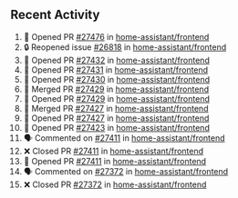 ## Recent Activity

<!--START_SECTION:activity-->
1. 💪 Opened PR [#27476](https://github.com/home-assistant/frontend/pull/27476) in [home-assistant/frontend](https://github.com/home-assistant/frontend)
2. 🔒 Reopened issue [#26818](https://github.com/home-assistant/frontend/issues/26818) in [home-assistant/frontend](https://github.com/home-assistant/frontend)
3. 💪 Opened PR [#27432](https://github.com/home-assistant/frontend/pull/27432) in [home-assistant/frontend](https://github.com/home-assistant/frontend)
4. 💪 Opened PR [#27431](https://github.com/home-assistant/frontend/pull/27431) in [home-assistant/frontend](https://github.com/home-assistant/frontend)
5. 💪 Opened PR [#27430](https://github.com/home-assistant/frontend/pull/27430) in [home-assistant/frontend](https://github.com/home-assistant/frontend)
6. 🎉 Merged PR [#27429](https://github.com/home-assistant/frontend/pull/27429) in [home-assistant/frontend](https://github.com/home-assistant/frontend)
7. 💪 Opened PR [#27429](https://github.com/home-assistant/frontend/pull/27429) in [home-assistant/frontend](https://github.com/home-assistant/frontend)
8. 🎉 Merged PR [#27427](https://github.com/home-assistant/frontend/pull/27427) in [home-assistant/frontend](https://github.com/home-assistant/frontend)
9. 💪 Opened PR [#27427](https://github.com/home-assistant/frontend/pull/27427) in [home-assistant/frontend](https://github.com/home-assistant/frontend)
10. 💪 Opened PR [#27423](https://github.com/home-assistant/frontend/pull/27423) in [home-assistant/frontend](https://github.com/home-assistant/frontend)
11. 🗣 Commented on [#27411](https://github.com/home-assistant/frontend/issues/27411) in [home-assistant/frontend](https://github.com/home-assistant/frontend)
12. ❌ Closed PR [#27411](https://github.com/home-assistant/frontend/pull/27411) in [home-assistant/frontend](https://github.com/home-assistant/frontend)
13. 💪 Opened PR [#27411](https://github.com/home-assistant/frontend/pull/27411) in [home-assistant/frontend](https://github.com/home-assistant/frontend)
14. 🗣 Commented on [#27372](https://github.com/home-assistant/frontend/issues/27372) in [home-assistant/frontend](https://github.com/home-assistant/frontend)
15. ❌ Closed PR [#27372](https://github.com/home-assistant/frontend/pull/27372) in [home-assistant/frontend](https://github.com/home-assistant/frontend)
<!--END_SECTION:activity-->
